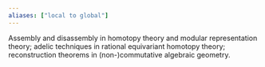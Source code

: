 ```yaml
---
aliases: ["local to global"]
---
```


Assembly and disassembly in homotopy theory and modular representation theory; adelic techniques in rational equivariant homotopy theory; reconstruction theorems in (non-­)commutative algebraic geometry.